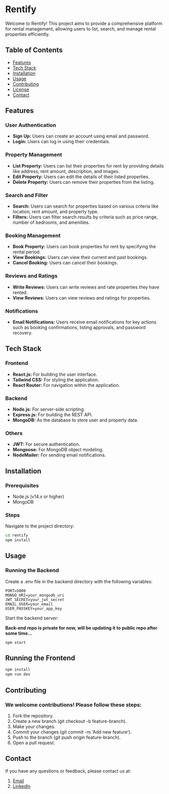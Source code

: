 # Rentify

Welcome to Rentify! This project aims to provide a comprehensive platform for rental management, allowing users to list, search, and manage rental properties efficiently.

## Table of Contents

- [Features](#features)
- [Tech Stack](#tech-stack)
- [Installation](#installation)
- [Usage](#usage)
- [Contributing](#contributing)
- [License](#license)
- [Contact](#contact)

## Features

### User Authentication
- **Sign Up:** Users can create an account using email and password.
- **Login:** Users can log in using their credentials.

### Property Management
- **List Property:** Users can list their properties for rent by providing details like address, rent amount, description, and images.
- **Edit Property:** Users can edit the details of their listed properties.
- **Delete Property:** Users can remove their properties from the listing.

### Search and Filter
- **Search:** Users can search for properties based on various criteria like location, rent amount, and property type.
- **Filters:** Users can filter search results by criteria such as price range, number of bedrooms, and amenities.

### Booking Management
- **Book Property:** Users can book properties for rent by specifying the rental period.
- **View Bookings:** Users can view their current and past bookings.
- **Cancel Booking:** Users can cancel their bookings.

### Reviews and Ratings
- **Write Reviews:** Users can write reviews and rate properties they have rented.
- **View Reviews:** Users can view reviews and ratings for properties.

### Notifications
- **Email Notifications:** Users receive email notifications for key actions such as booking confirmations, listing approvals, and password recovery.

## Tech Stack

### Frontend
- **React.js:** For building the user interface.
- **Tailwind CSS:** For styling the application.
- **React Router:** For navigation within the application.

### Backend
- **Node.js:** For server-side scripting.
- **Express.js:** For building the REST API.
- **MongoDB:** As the database to store user and property data.

### Others
- **JWT:** For secure authentication.
- **Mongoose:** For MongoDB object modeling.
- **NodeMailer:** For sending email notifications.

## Installation

### Prerequisites
- Node.js (v14.x or higher)
- MongoDB

### Steps

Navigate to the project directory:
```sh
cd rentify
npm install
``` 
## Usage
### Running the Backend
Create a .env file in the backend directory with the following variables:
```
PORT=5000
MONGO_URI=your_mongodb_uri
JWT_SECRET=your_jwt_secret
EMAIL_USER=your_email
USER_PASSKEY=your_app_key

```
Start the backend server:

<b>Back-end repo is private for now, will be updating it to public repo after some time... </b>
```
npm start
```
## Running the Frontend
```sh
npm install
npm run dev
```

## Contributing
### We welcome contributions! Please follow these steps:

1. Fork the repository.
2. Create a new branch (git checkout -b feature-branch).
3. Make your changes.
4. Commit your changes (git commit -m 'Add new feature').
5. Push to the branch (git push origin feature-branch).
6. Open a pull request.

## Contact
If you have any questions or feedback, please contact us at:

1. [Email](mailto:aks2200088@gmail.com)
2. [LinkedIn](https://www.linkedin.com/in/aashish-kumar-singh-499241164/)
